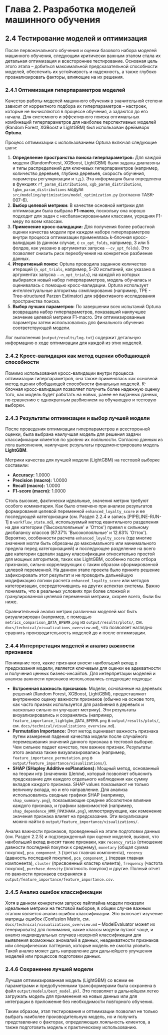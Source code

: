 # Глава 2. Разработка моделей машинного обучения

## 2.4 Тестирование моделей и оптимизация

После первоначального обучения и оценки базового набора моделей машинного обучения, следующим критически важным этапом стала их детальная оптимизация и всестороннее тестирование. Основная цель этого этапа – добиться максимальной предсказательной способности моделей, обеспечить их устойчивость и надежность, а также глубоко проанализировать факторы, влияющие на их решения.

### 2.4.1 Оптимизация гиперпараметров моделей

Качество работы моделей машинного обучения в значительной степени зависит от корректного подбора их гиперпараметров – настроек, которые не вычисляются в процессе обучения, а задаются до его начала. Для системного и эффективного поиска оптимальных комбинаций гиперпараметров для наиболее перспективных моделей (Random Forest, XGBoost и LightGBM) был использован фреймворк **Optuna**.

Процесс оптимизации с использованием Optuna включал следующие шаги:
1.  **Определение пространства поиска гиперпараметров:** Для каждой модели (RandomForest, XGBoost, LightGBM) были заданы диапазоны и типы распределений для ключевых гиперпараметров (например, количество деревьев, глубина деревьев, скорость обучения, параметры регуляризации и т.д.). Эта информация была определена в функциях `rf_param_distributions`, `xgb_param_distributions`, `lgbm_param_distributions` модуля `src/modeling/optimization/model_optimization.py` (согласно TASK-007-6).
2.  **Выбор целевой метрики:** В качестве основной метрики для оптимизации была выбрана **F1-macro**, поскольку она хорошо подходит для задач с несбалансированными классами, усредняя F1-меру по всем классам.
3.  **Применение кросс-валидации:** Для получения более робастной оценки качества модели при каждом наборе гиперпараметров внутри процесса оптимизации применялась k-блочная кросс-валидация (в данном случае, с `cv_opt_folds`, например, 3 или 5 фолдов, как указано в аргументах запуска `--cv_opt_folds`). Это позволяет снизить риск переобучения на конкретное разбиение данных.
4.  **Итеративный поиск:** Optuna проводила заданное количество итераций (`n_opt_trials`, например, 5-20 испытаний, как указано в аргументах запуска `--n_opt_trials`), на каждой из которых выбирался новый набор гиперпараметров, модель обучалась и оценивалась с помощью кросс-валидации. Optuna использует интеллектуальные алгоритмы сэмплирования (например, TPE - Tree-structured Parzen Estimator) для эффективного исследования пространства поиска.
5.  **Выбор лучших параметров:** По завершении всех испытаний Optuna возвращала набор гиперпараметров, показавший наилучшее значение целевой метрики F1-macro. Эти оптимизированные параметры затем использовались для финального обучения соответствующей модели.

Лог выполнения (`output/results/log.txt`) содержит детальную информацию о ходе оптимизации для каждой из этих моделей.

### 2.4.2 Кросс-валидация как метод оценки обобщающей способности

Помимо использования кросс-валидации внутри процесса оптимизации гиперпараметров, она также применялась как основной метод оценки обобщающей способности финальных моделей. K-блочная кросс-валидация позволяет получить более надежную оценку того, как модель будет работать на новых, ранее не виданных данных, по сравнению с однократным разбиением на обучающую и тестовую выборки.

### 2.4.3 Результаты оптимизации и выбор лучшей модели

После проведения оптимизации гиперпараметров и всесторонней оценки, была выбрана наилучшая модель для решения задачи классификации клиентов по уровню их лояльности. Согласно данным из лога выполнения, наилучшие результаты продемонстрировала модель **LightGBM**.

Метрики качества для лучшей модели (LightGBM) на тестовой выборке составили:
*   **Accuracy:** 1.0000
*   **Precision (macro):** 1.0000
*   **Recall (macro):** 1.0000
*   **F1-score (macro):** 1.0000

Столь высокие, фактически идеальные, значения метрик требуют особого комментария. Как было отмечено при анализе результатов формирования целевой переменной `enhanced_loyalty_score` и ее последующей категоризации (см. Раздел 2.2.4 и запись [PIPELINE-RUN-1] в `workflow_state.md`), используемый метод квантильного разделения на две категории ('Высоколояльные' и 'Отток') привел к сильному дисбалансу классов (87.37% 'Высоколояльные' и 12.63% 'Отток'). Вероятно, особенности расчета `enhanced_loyalty_score` (где многие значения могли быть обрезаны до максимального или минимального предела перед категоризацией) и последующее разделение на всего две категории сделали задачу классификации относительно простой для мощных алгоритмов, таких как LightGBM, особенно после отбора признаков, сильно коррелирующих с таким образом сформированной целевой переменной. На данном этапе проекта было принято решение зафиксировать этот результат и не проводить дальнейшую модификацию логики расчета `enhanced_loyalty_score` или методов категоризации, сосредоточившись на других аспектах системы. Важно понимать, что в реальных условиях при более сложной и гранулированной целевой переменной метрики, скорее всего, были бы ниже.

Сравнительный анализ метрик различных моделей мог быть визуализирован (например, с помощью `metrics_comparison_ДАТА_ВРЕМЯ.png` из `output/results/plots/`, см. `docs/technical/visualizations_overview.md`), что позволяет наглядно сравнить производительность моделей до и после оптимизации.

### 2.4.4 Интерпретация моделей и анализ важности признаков

Понимание того, какие признаки вносят наибольший вклад в предсказания модели, является ключевым для оценки ее адекватности и получения ценных бизнес-инсайтов. Для интерпретации моделей и анализа важности признаков использовались следующие подходы:

*   **Встроенная важность признаков:** Модели, основанные на деревьях решений (Random Forest, XGBoost, LightGBM), предоставляют внутреннюю оценку важности признаков (обычно на основе того, как часто признак используется для разбиения в деревьях и насколько сильно он улучшает метрику). Эти результаты визуализировались и сохранялись (например, `feature_importance_lightgbm_ДАТА_ВРЕМЯ.png` в `output/results/plots/`, см. `docs/technical/visualizations_overview.md`).
*   **Permutation Importance:** Этот метод оценивает важность признака путем измерения падения качества модели после случайного перемешивания значений данного признака в тестовой выборке. Чем сильнее падает качество, тем важнее признак. Результаты этого анализа также визуализировались (например, `feature_importance_permutation.png` в `output/feature_importance/visualizations/`).
*   **SHAP (SHapley Additive exPlanations):** Мощный метод, основанный на теории игр (значениях Шепли), который позволяет объяснить предсказание для каждого отдельного наблюдения как сумму вкладов каждого признака. SHAP values показывают не только величину вклада, но и его направление. Для анализа использовались сводные графики SHAP (например, `shap_summary.png`), показывающие среднее абсолютное влияние каждого признака, и графики зависимостей (например, `shap_dependence_ИМЯ_ПРИЗНАКА.png`), иллюстрирующие, как изменение значения признака влияет на предсказание. Эти визуализации можно найти в `output/feature_importance/visualizations/`.

Анализ важности признаков, проведенный на этапе подготовки данных (см. Раздел 2.2.5) и подтвержденный при оценке моделей, выявил, что наибольший вклад вносят такие признаки, как `recency_ratio` (отношение давности последней покупки к среднему), `monetary` (общая сумма покупок), `pca_component_3` (третья главная компонента), `recency` (давность последней покупки), `pca_component_1` (первая главная компонента), `cluster` (присвоенный кластер клиента), `frequency` (частота покупок), `purchase_density` (плотность покупок) и другие. Полный отчет по важности признаков сохранялся в `output/feature_importance/feature_importance.csv`.

### 2.4.5 Анализ ошибок классификации

Хотя в данном конкретном запуске пайплайна модели показали идеальные метрики на тестовой выборке, в общем случае важным этапом является анализ ошибок классификации. Это включает изучение матрицы ошибок (Confusion Matrix, см. `docs/technical/visualizations_overview.md` – ModelEvaluator может их генерировать) для понимания, какие классы модели путают чаще, и анализ индивидуальных случаев неверной классификации для выявления возможных аномалий в данных, неадекватности признаков или специфических паттернов, которые модель не смогла уловить. Такой анализ может дать направление для дальнейшего улучшения моделей или процессов подготовки данных.

### 2.4.6 Сохранение лучшей модели

Лучшая оптимизированная модель (LightGBM) со всеми ее параметрами и предобученными трансформерами была сохранена в файл `output/models/best_model.pkl`. Это позволяет в дальнейшем легко загружать модель для применения на новых данных или для интеграции в приложение без необходимости повторного обучения.

Таким образом, этап тестирования и оптимизации позволил не только выбрать наиболее производительную модель, но и получить представление о факторах, определяющих лояльность клиентов, а также подготовить модель к практическому использованию. 